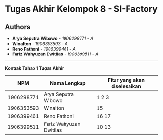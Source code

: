 # Tugas Akhir Kelompok 8 - SI-Factory
## Authors
* **Arya Seputra Wibowo** - *1906298771* - *A*
* **Winalton** - *1906353593* - *A*
* **Reno Fathoni** - *1906399461* - *A*
* **Fariz Wahyuzan Dwitilas** - *1906399511* - *A*

---

****Kontrak Tahap 1 Tugas Akhir****

NPM | Nama Lengkap | Fitur yang akan diselesaikan 
--- | --- | --- 
1906298771 | Arya Seputra Wibowo | 1 2 3
1906353593 | Winalton | 15
1906399461 | Reno Fathoni | 16 17
1906399511 | Fariz Wahyuzan Dwitilas | 10 13

